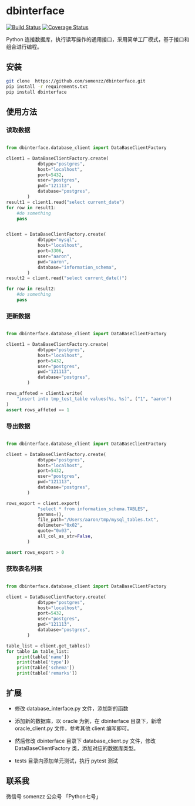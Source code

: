 # dbinterface

[![Build Status](https://travis-ci.com/somenzz/dbinterface.svg?branch=master)](https://travis-ci.com/somenzz/dbinterface)
[![Coverage Status](https://coveralls.io/repos/github/somenzz/dbinterface/badge.svg)](https://coveralls.io/github/somenzz/dbinterface)


Python 连接数据库，执行读写操作的通用接口，采用简单工厂模式，基于接口和组合进行编程。

## 安装

```sh
git clone  https://github.com/somenzz/dbinterface.git 
pip install -r requirements.txt
pip install dbinterface
```

## 使用方法


### 读取数据

```python

from dbinterface.database_client import DataBaseClientFactory

client1 = DataBaseClientFactory.create(
            dbtype="postgres",
            host="localhost",
            port=5432,
            user="postgres",
            pwd="121113",
            database="postgres",
        )
result1 = client1.read("select current_date")
for row in result1:
    #do something
    pass


client = DataBaseClientFactory.create(
            dbtype="mysql",
            host="localhost",
            port=3306,
            user="aaron",
            pwd="aaron",
            database="information_schema",
        )
result2 = client.read("select current_date()")

for row in result2:
    #do something
    pass

```


### 更新数据

```python

from dbinterface.database_client import DataBaseClientFactory

client1 = DataBaseClientFactory.create(
            dbtype="postgres",
            host="localhost",
            port=5432,
            user="postgres",
            pwd="121113",
            database="postgres",
        )

rows_affeted = client1.write(
    "insert into tmp_test_table values(%s, %s)", ("1", "aaron")
)
assert rows_affeted == 1
```


### 导出数据


```python

from dbinterface.database_client import DataBaseClientFactory

client = DataBaseClientFactory.create(
            dbtype="postgres",
            host="localhost",
            port=5432,
            user="postgres",
            pwd="121113",
            database="postgres",
        )

rows_export = client.export(
            "select * from information_schema.TABLES",
            params=(),
            file_path="/Users/aaron/tmp/mysql_tables.txt",
            delimeter="0x02",
            quote="0x03",
            all_col_as_str=False,
        )

assert rows_export > 0

```



### 获取表名列表


```python

from dbinterface.database_client import DataBaseClientFactory

client = DataBaseClientFactory.create(
            dbtype="postgres",
            host="localhost",
            port=5432,
            user="postgres",
            pwd="121113",
            database="postgres",
        )

table_list = client.get_tables()
for table in table_list:
    print(table['name'])
    print(table['type'])
    print(table['schema'])
    print(table['remarks'])

```


## 扩展

- 修改 database_interface.py 文件，添加新的函数

- 添加新的数据库，以 oracle 为例，在 dbinterface 目录下，新增 oracle_client.py 文件，参考其他 client 编写即可。

- 然后修改 dbinterface 目录下 database_client.py 文件，修改 DataBaseClientFactory 类，添加对应的数据库类型。
  
- tests 目录内添加单元测试，执行 pytest 测试


## 联系我

微信号 somenzz
公众号 「Python七号」
